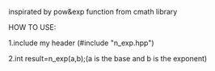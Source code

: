 inspirated by pow&exp function from cmath library

HOW TO USE:

1.include my header (#include "n_exp.hpp")

2.int result=n_exp(a,b);(a is the base and b is the exponent)
